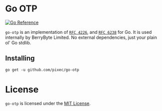 # Go OTP
[![Go Reference](https://pkg.go.dev/badge/github.com/pixec/go-otp.svg)](https://pkg.go.dev/github.com/pixec/go-otp)

`go-otp` is an implementation of [`RFC 4226`](https://www.rfc-editor.org/rfc/rfc4226), and [`RFC 6238`](https://www.rfc-editor.org/rfc/rfc6238) for Go. It is used internally by BerryByte Limited. No external dependencies, just your plain ol' Go stdlib. 

## Installing
```shell
go get -u github.com/pixec/go-otp
```

# License
`go-otp` is licensed under the [MIT License](./LICENSE).